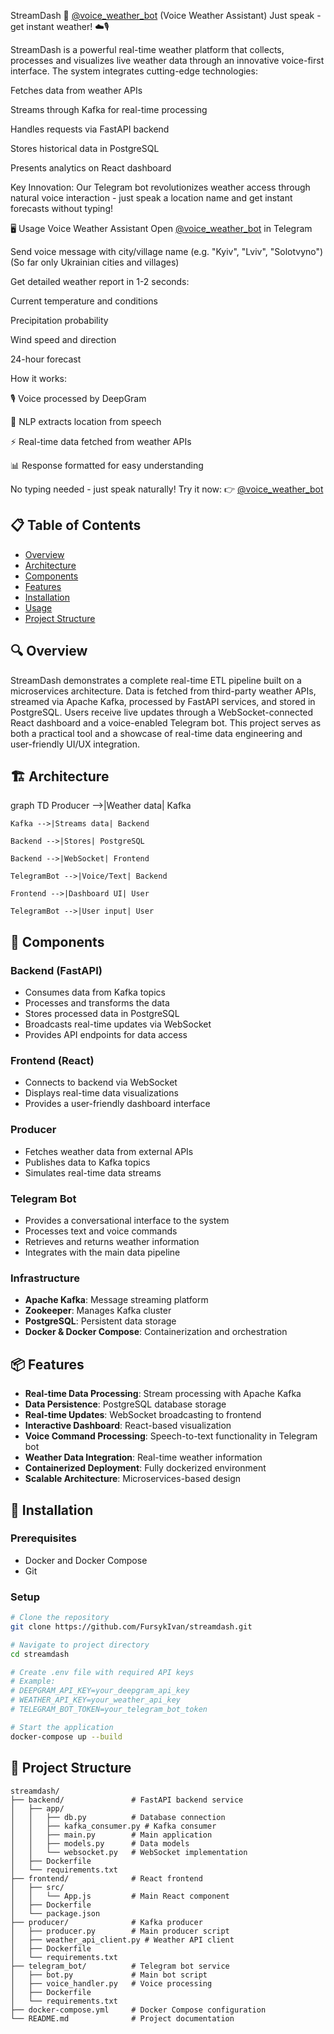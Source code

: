 StreamDash 🚀 [@voice_weather_bot](https://t.me/voice_weather_bot) (Voice Weather Assistant)
Just speak - get instant weather! ☁️🎙️

StreamDash is a powerful real-time weather platform that collects, processes and visualizes live weather data through an innovative voice-first interface. The system integrates cutting-edge technologies:

Fetches data from weather APIs

Streams through Kafka for real-time processing

Handles requests via FastAPI backend

Stores historical data in PostgreSQL

Presents analytics on React dashboard

Key Innovation: Our Telegram bot revolutionizes weather access through natural voice interaction - just speak a location name and get instant forecasts without typing!

🖥️ Usage <a id="usage"></a>
Voice Weather Assistant
Open [@voice_weather_bot](https://t.me/voice_weather_bot) in Telegram

Send voice message with city/village name (e.g. "Kyiv", "Lviv", "Solotvyno")
(So ​​far only Ukrainian cities and villages)

Get detailed weather report in 1-2 seconds:

Current temperature and conditions

Precipitation probability

Wind speed and direction

24-hour forecast

How it works:

🎙️ Voice processed by DeepGram

📍 NLP extracts location from speech

⚡ Real-time data fetched from weather APIs

📊 Response formatted for easy understanding

No typing needed - just speak naturally! Try it now: 👉 [@voice_weather_bot](https://t.me/voice_weather_bot)

## 📋 Table of Contents
- [Overview](#overview)
- [Architecture](#architecture)
- [Components](#components)
- [Features](#features)
- [Installation](#installation)
- [Usage](#usage)
- [Project Structure](#project-structure)

## 🔍 Overview <a id="overview"></a>

StreamDash demonstrates a complete real-time ETL pipeline built on a microservices architecture. Data is fetched from third-party weather APIs, streamed via Apache Kafka, processed by FastAPI services, and stored in PostgreSQL. Users receive live updates through a WebSocket-connected React dashboard and a voice-enabled Telegram bot.
This project serves as both a practical tool and a showcase of real-time data engineering and user-friendly UI/UX integration.

## 🏗️ Architecture <a id="architecture"></a>

graph TD
    Producer -->|Weather data| Kafka
    
    Kafka -->|Streams data| Backend
    
    Backend -->|Stores| PostgreSQL
    
    Backend -->|WebSocket| Frontend
    
    TelegramBot -->|Voice/Text| Backend
    
    Frontend -->|Dashboard UI| User
    
    TelegramBot -->|User input| User

## 🧩 Components <a id="components"></a>

### Backend (FastAPI)
- Consumes data from Kafka topics
- Processes and transforms the data
- Stores processed data in PostgreSQL
- Broadcasts real-time updates via WebSocket
- Provides API endpoints for data access

### Frontend (React)
- Connects to backend via WebSocket
- Displays real-time data visualizations
- Provides a user-friendly dashboard interface

### Producer
- Fetches weather data from external APIs
- Publishes data to Kafka topics
- Simulates real-time data streams

### Telegram Bot
- Provides a conversational interface to the system
- Processes text and voice commands
- Retrieves and returns weather information
- Integrates with the main data pipeline

### Infrastructure
- **Apache Kafka**: Message streaming platform
- **Zookeeper**: Manages Kafka cluster
- **PostgreSQL**: Persistent data storage
- **Docker & Docker Compose**: Containerization and orchestration

## 📦 Features <a id="features"></a>

- **Real-time Data Processing**: Stream processing with Apache Kafka
- **Data Persistence**: PostgreSQL database storage
- **Real-time Updates**: WebSocket broadcasting to frontend
- **Interactive Dashboard**: React-based visualization
- **Voice Command Processing**: Speech-to-text functionality in Telegram bot
- **Weather Data Integration**: Real-time weather information
- **Containerized Deployment**: Fully dockerized environment
- **Scalable Architecture**: Microservices-based design

## 🚀 Installation <a id="installation"></a>

### Prerequisites
- Docker and Docker Compose
- Git

### Setup
```bash
# Clone the repository
git clone https://github.com/FursykIvan/streamdash.git

# Navigate to project directory
cd streamdash

# Create .env file with required API keys
# Example:
# DEEPGRAM_API_KEY=your_deepgram_api_key
# WEATHER_API_KEY=your_weather_api_key
# TELEGRAM_BOT_TOKEN=your_telegram_bot_token

# Start the application
docker-compose up --build
```

## 📁 Project Structure <a id="project-structure"></a>
```
streamdash/
├── backend/               # FastAPI backend service
│   ├── app/
│   │   ├── db.py          # Database connection
│   │   ├── kafka_consumer.py # Kafka consumer
│   │   ├── main.py        # Main application
│   │   ├── models.py      # Data models
│   │   └── websocket.py   # WebSocket implementation
│   ├── Dockerfile
│   └── requirements.txt
├── frontend/              # React frontend
│   ├── src/
│   │   └── App.js         # Main React component
│   ├── Dockerfile
│   └── package.json
├── producer/              # Kafka producer
│   ├── producer.py        # Main producer script
│   ├── weather_api_client.py # Weather API client
│   ├── Dockerfile
│   └── requirements.txt
├── telegram_bot/          # Telegram bot service
│   ├── bot.py             # Main bot script
│   ├── voice_handler.py   # Voice processing
│   ├── Dockerfile
│   └── requirements.txt
├── docker-compose.yml     # Docker Compose configuration
└── README.md              # Project documentation
```
